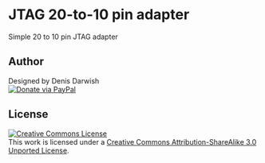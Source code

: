 JTAG 20-to-10 pin adapter
=========================

Simple 20 to 10 pin JTAG adapter

Author
------
Designed by Denis Darwish <br />
<a href='https://www.paypal.com/cgi-bin/webscr?cmd=_donations&business=6J3G2ZY3PG4JS&lc=RU&item_name=JTAG%2020%20to%2010%20pin%20adapter&item_number=JT%2dA%2d2010&currency_code=USD&bn=PP%2dDonationsBF%3abtn_donate_LG%2egif%3aNonHosted'>
<img src="https://www.paypalobjects.com/en_US/i/btn/btn_donate_LG.gif" alt="Donate via PayPal" title="Donate via PayPal" border="0" />
</a>


License
-------
<a rel="license" href="http://creativecommons.org/licenses/by-sa/3.0/"><img alt="Creative Commons License" style="border-width:0" src="http://i.creativecommons.org/l/by-sa/3.0/80x15.png" /></a><br />This work is licensed under a <a rel="license" href="http://creativecommons.org/licenses/by-sa/3.0/">Creative Commons Attribution-ShareAlike 3.0 Unported License</a>.

